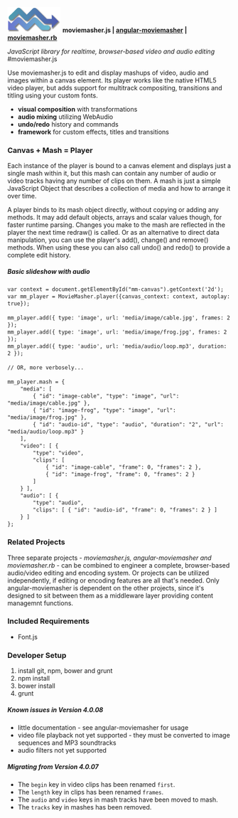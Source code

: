 [![Image](https://github.com/moviemasher/angular-moviemasher/raw/master/README/logo-120x60.png "MovieMasher.com")](http://moviemasher.com)
**moviemasher.js | [angular-moviemasher](https://github.com/moviemasher/angular-moviemasher "sits between moviemasher.js and moviemasher.rb, providing an editing GUI and simple CMS middleware layer") | [moviemasher.rb](https://github.com/moviemasher/moviemasher.rb "sits behind angular-moviemasher, providing processor intensive video transcoding services through a simple API")**

*JavaScript library for realtime, browser-based video and audio editing*
#moviemasher.js

Use moviemasher.js to edit and display mashups of video, audio and images within a canvas element. Its player works like the native HTML5 video player, but adds support for multitrack compositing, transitions and titling using your custom fonts. 

- **visual composition** with transformations
- **audio mixing** utilizing WebAudio
- **undo/redo** history and commands
- **framework** for custom effects, titles and transitions

### Canvas + Mash = Player

Each instance of the player is bound to a canvas element and displays just a single mash within it, but this mash can contain any number of audio or video tracks having any number of clips on them. A mash is just a simple JavaScript Object that describes a collection of media and how to arrange it over time. 

A player binds to its mash object directly, without copying or adding any methods. It may add default objects, arrays and scalar values though, for faster runtime parsing. Changes you make to the mash are reflected in the player the next time redraw() is called. Or as an alternative to direct data manipulation, you can use the player's add(), change() and remove() methods. When using these you can also call undo() and redo() to provide a complete edit history. 

##### Basic slideshow with audio

	var context = document.getElementById("mm-canvas").getContext('2d');
	var mm_player = MovieMasher.player({canvas_context: context, autoplay: true});
	
	mm_player.add({ type: 'image', url: 'media/image/cable.jpg', frames: 2 });
	mm_player.add({ type: 'image', url: 'media/image/frog.jpg', frames: 2 });
	mm_player.add({ type: 'audio', url: 'media/audio/loop.mp3', duration: 2 });
	
	// OR, more verbosely...
	
	mm_player.mash = {
		"media": [
			{ "id": "image-cable", "type": "image", "url": "media/image/cable.jpg" },
			{ "id": "image-frog", "type": "image", "url": "media/image/frog.jpg" },
			{ "id": "audio-id", "type": "audio", "duration": "2", "url": "media/audio/loop.mp3" }
		],
		"video": [ {
			"type": "video",
			"clips": [ 
				{ "id": "image-cable", "frame": 0, "frames": 2 },
				{ "id": "image-frog", "frame": 0, "frames": 2 }
			]
		} ],
		"audio": [ {
			"type": "audio",
			"clips": [ { "id": "audio-id", "frame": 0, "frames": 2 } ]
		} ]
	};

### Related Projects
Three separate projects - *moviemasher.js, angular-moviemasher and moviemasher.rb* - can be combined to engineer a complete, browser-based audio/video editing and encoding system. Or projects can be utilized independently, if editing or encoding features are all that's needed. Only angular-moviemasher is dependent on the other projects, since it's designed to sit between them as a middleware layer providing content managemnt functions.


### Included Requirements 
- Font.js

### Developer Setup
1. install git, npm, bower and grunt
2. npm install
3. bower install
4. grunt

##### Known issues in Version 4.0.08
- little documentation - see angular-moviemasher for usage
- video file playback not yet supported - they must be converted to image sequences and MP3 soundtracks
- audio filters not yet supported

##### Migrating from Version 4.0.07
- The `begin` key in video clips has been renamed `first`.
- The `length` key in clips has been renamed `frames`.
- The `audio` and `video` keys in mash tracks have been moved to mash.
- The `tracks` key in mashes has been removed. 
